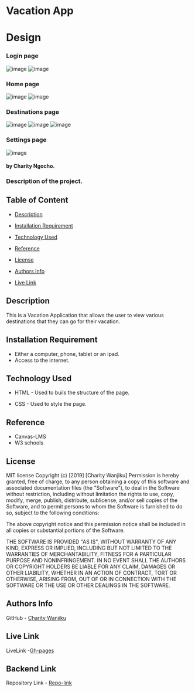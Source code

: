 # Vacation App

# Design

### Login page
![image](src/images/login.png)
![image](src/images/login2.png)

### Home page
![image](src/images/home1.png)
![image](src/images/home2.png)


### Destinations page
![image](src/images/destinations1.png)
![image](src/images/destinations2.png)
![image](src/images/destinations3.png)

### Settings page
![image](src/images/settings.png)

#### by Charity Ngocho.

### Description of the project.

## Table of Content 

+ [Description](#Description)
 
+ [Installation Requirement](#Installation)

+ [Technology Used](#technology-used)

+ [Reference](#reference)

+ [License](#license)

+ [Authors Info](authors-info)

+ [Live Link](live-link)

## Description

<p>This is a Vacation Application that allows the user to view various destinations that they can go for their vacation.</p>

## Installation Requirement

* Either a computer, phone, tablet or an ipad.
* Access to the internet.

## Technology Used 

* HTML - Used to buils the structure of the page.

* CSS - Used to style the page.

## Reference

* Canvas-LMS
* W3 schools

## License

MIT license
Copyright (c) [2019] [Charity Wanjiku]
Permission is hereby granted, free of charge, to any person obtaining a copy
of this software and associated documentation files (the "Software"), to deal
in the Software without restriction, including without limitation the rights
to use, copy, modify, merge, publish, distribute, sublicense, and/or sell
copies of the Software, and to permit persons to whom the Software is
furnished to do so, subject to the following conditions:

The above copyright notice and this permission notice shall be included in all
copies or substantial portions of the Software.

THE SOFTWARE IS PROVIDED "AS IS", WITHOUT WARRANTY OF ANY KIND, EXPRESS OR
IMPLIED, INCLUDING BUT NOT LIMITED TO THE WARRANTIES OF MERCHANTABILITY,
FITNESS FOR A PARTICULAR PURPOSE AND NONINFRINGEMENT. IN NO EVENT SHALL THE
AUTHORS OR COPYRIGHT HOLDERS BE LIABLE FOR ANY CLAIM, DAMAGES OR OTHER
LIABILITY, WHETHER IN AN ACTION OF CONTRACT, TORT OR OTHERWISE, ARISING FROM,
OUT OF OR IN CONNECTION WITH THE SOFTWARE OR THE USE OR OTHER DEALINGS IN THE
SOFTWARE.

## Authors Info

GitHub - [Charity Wanjiku](https://github.com/NgochoCharity)

## Live Link

LiveLink -[Gh-pages](https://ngochocharity.github.io/Week-2/)

## Backend Link

Repository Link - [Repo-link](https://github.com/NgochoCharity/vacation-app-backend)



